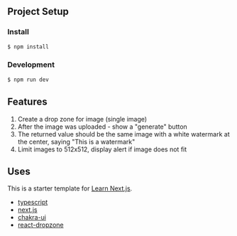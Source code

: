 ## Project Setup

### Install

```bash
$ npm install
```

### Development

```bash
$ npm run dev
```

## Features
1. Create a drop zone for image (single image)
2. After the image was uploaded - show a "generate" button
3. The returned value should be the same image with a white watermark at the center, saying "This is a watermark"
4. Limit images to 512x512, display alert if image does not fit

## Uses
This is a starter template for [Learn Next.js](https://nextjs.org/learn).
* [typescript](https://github.com/microsoft/TypeScript)
* [next.js](https://github.com/vercel/next.js)
* [chakra-ui](https://github.com/chakra-ui/chakra-ui)
* [react-dropzone](https://github.com/react-dropzone/react-dropzone)